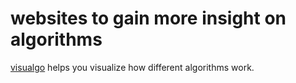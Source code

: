  #  websites to gain more insight on algorithms
 [visualgo](https://visualgo.net/bn/sorting?slide=1) helps you visualize how different algorithms work. 
